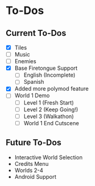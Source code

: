 # To-Dos
## Current To-Dos
* [X] Tiles
* [ ] Music
* [ ] Enemies
* [X] Base Firetongue Support
    * [ ] English (Incomplete)
    * [ ] Spanish
* [X] Added more polymod feature
* [ ] World 1 Demo
    * [ ] Level 1 (Fresh Start)
    * [ ] Level 2 (Keep Going!)
    * [ ] Level 3 (Walkathon)
    * [ ] World 1 End Cutscene

## Future To-Dos
* Interactive World Selection
* Credits Menu
* Worlds 2-4
* Android Support